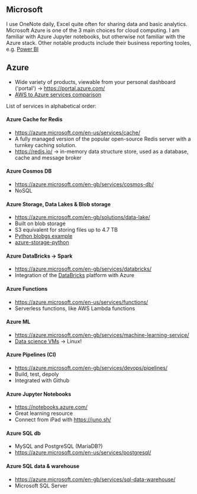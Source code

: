 ## Microsoft
I use OneNote daily, Excel quite often for sharing data and basic analytics. Microsoft Azure is one of the 3 main choices for cloud computing. I am familiar with Azure Jupyter notebooks, but otherwise not familiar with the Azure stack. Other notable products include their business reporting tooles, e.g. [Power BI](https://powerbi.microsoft.com/en-us/report-server/)

## Azure
* Wide variety of products, viewable from your personal dashboard ('portal') -> https://portal.azure.com/ 
* [AWS to Azure services comparison](https://docs.microsoft.com/en-us/azure/architecture/aws-professional/services)

List of services in alphabetical order:

#### Azure Cache for Redis
* https://azure.microsoft.com/en-us/services/cache/
* A fully managed version of the popular open-source Redis server with a turnkey caching solution.
* https://redis.io/ -> in-memory data structure store, used as a database, cache and message broker

#### Azure Cosmos DB
* https://azure.microsoft.com/en-gb/services/cosmos-db/
* NoSQL

#### Azure Storage, Data Lakes & Blob storage
* https://azure.microsoft.com/en-gb/solutions/data-lake/
* Built on blob storage
* S3 equivalent for storing files up to 4.7 TB
* [Python blobgs example](https://docs.microsoft.com/en-us/azure/storage/blobs/storage-quickstart-blobs-python)
* [azure-storage-python](https://github.com/Azure/azure-storage-python)

#### Azure DataBricks -> Spark
* https://azure.microsoft.com/en-gb/services/databricks/
* Integration of the [DataBricks](https://databricks.com/) platform with Azure

#### Azure Functions
* https://azure.microsoft.com/en-us/services/functions/
* Serverless functions, like AWS Lambda functions

#### Azure ML
* https://azure.microsoft.com/en-gb/services/machine-learning-service/
* [Data science VMs](https://azure.microsoft.com/en-gb/services/virtual-machines/data-science-virtual-machines/) -> Linux!

#### Azure Pipelines (CI)
* https://azure.microsoft.com/en-gb/services/devops/pipelines/
* Build, test, depoly
* Integrated with Github

#### Azure Jupyter Notebooks
* https://notebooks.azure.com/
* Great learning resource
* Connect from iPad with https://juno.sh/

#### Azure SQL db
* MySQL and PostgreSQL (MariaDB?)
* https://azure.microsoft.com/en-us/services/postgresql/

#### Azure SQL data & warehouse
* https://azure.microsoft.com/en-gb/services/sql-data-warehouse/
* Microsoft SQL Server